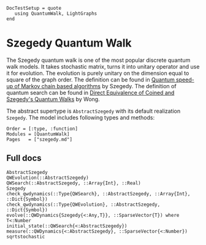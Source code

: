 ```@meta
DocTestSetup = quote
   using QuantumWalk, LightGraphs
end
```

# Szegedy Quantum Walk

The Szegedy quantum walk is one of the most popular discrete quantum walk models. It takes stochastic matrix, turns it into unitary operator and use it for evolution. The evolution is purely unitary on the dimension equal to square of the graph order. The definition can be found in [Quantum speed-up of Markov chain based algorithms](http://ieeexplore.ieee.org/abstract/document/1366222/) by Szegedy. The definition of quantum search can be found in [Direct Equivalence of Coined and Szegedy's Quantum Walks](https://arxiv.org/abs/1611.02238) by Wong.

The abstract supertype is `AbstractSzegedy` with its default realization `Szegedy`.
The model includes following types and methods:

```@index
Order = [:type, :function]
Modules = [QuantumWalk]
Pages   = ["szegedy.md"]
```

## Full docs

```@docs
AbstractSzegedy
QWEvolution(::AbstractSzegedy)
QWSearch(::AbstractSzegedy, ::Array{Int}, ::Real)
Szegedy
check_qwdynamics(::Type{QWSearch}, ::AbstractSzegedy, ::Array{Int}, ::Dict{Symbol})
check_qwdynamics(::Type{QWEvolution}, ::AbstractSzegedy, ::Dict{Symbol})
evolve(::QWDynamics{Szegedy{<:Any,T}}, ::SparseVector{T}) where T<:Number
initial_state(::QWSearch{<:AbstractSzegedy})
measure(::QWDynamics{<:AbstractSzegedy}, ::SparseVector{<:Number})
sqrtstochastic
```

